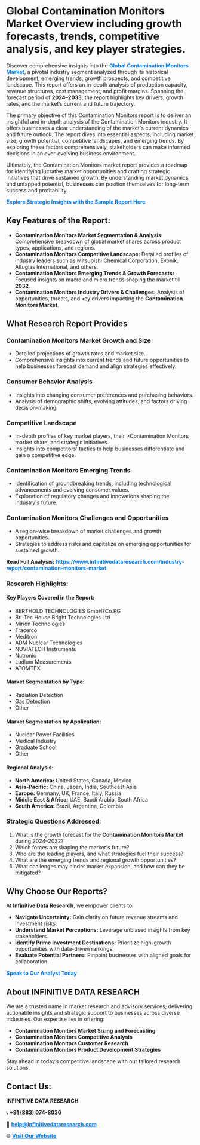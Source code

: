 <h1>Global Contamination Monitors Market Overview including growth forecasts, trends, competitive analysis, and key player strategies.</h1>
<p>
Discover comprehensive insights into the 
<a href="https://www.infinitivedataresearch.com/industry-report/contamination-monitors-market" rel="dofollow" style="color: #007BFF; text-decoration: none;"><strong>Global Contamination Monitors Market</strong></a>, a pivotal industry segment analyzed through its historical development, emerging trends, growth prospects, and competitive landscape. This report offers an in-depth analysis of production capacity, revenue structures, cost management, and profit margins. Spanning the forecast period of <strong>2024–2033</strong>, the report highlights key drivers, growth rates, and the market’s current and future trajectory.
</p>
<p>
The primary objective of this Contamination Monitors report is to deliver an insightful and in-depth analysis of the Contamination Monitors industry. It offers businesses a clear understanding of the market's current dynamics and future outlook. The report dives into essential aspects, including market size, growth potential, competitive landscapes, and emerging trends. By exploring these factors comprehensively, stakeholders can make informed decisions in an ever-evolving business environment.
</p>
<p>
Ultimately, the Contamination Monitors market report provides a roadmap for identifying lucrative market opportunities and crafting strategic initiatives that drive sustained growth. By understanding market dynamics and untapped potential, businesses can position themselves for long-term success and profitability.
</p>
<p>
<a href="https://www.infinitivedataresearch.com/request-sample/reportId=107001" style="color: #007BFF; text-decoration: none;"><strong>Explore Strategic Insights with the Sample Report Here</strong></a>
</p>

<h2>Key Features of the Report:</h2>
<ul>
<li><strong>Contamination Monitors Market Segmentation & Analysis:</strong> Comprehensive breakdown of global market shares across product types, applications, and regions.</li>
<li><strong>Contamination Monitors Competitive Landscape:</strong> Detailed profiles of industry leaders such as Mitsubishi Chemical Corporation, Evonik, Altuglas International, and others.</li>
<li><strong>Contamination Monitors Emerging Trends & Growth Forecasts:</strong> Focused insights on macro and micro trends shaping the market till <strong>2032</strong>.</li>
<li><strong>Contamination Monitors Industry Drivers & Challenges:</strong> Analysis of opportunities, threats, and key drivers impacting the <strong>Contamination Monitors Market</strong>.</li>
</ul>

<h2>What Research Report Provides</h2>
<h3>Contamination Monitors Market Growth and Size</h3>
<ul>
<li>Detailed projections of growth rates and market size.</li>
<li>Comprehensive insights into current trends and future opportunities to help businesses forecast demand and align strategies effectively.</li>
</ul>

<h3>Consumer Behavior Analysis</h3>
<ul>
<li>Insights into changing consumer preferences and purchasing behaviors.</li>
<li>Analysis of demographic shifts, evolving attitudes, and factors driving decision-making.</li>
</ul>

<h3>Competitive Landscape</h3>
<ul>
<li>In-depth profiles of key market players, their >Contamination Monitors market share, and strategic initiatives.</li>
<li>Insights into competitors' tactics to help businesses differentiate and gain a competitive edge.</li>
</ul>

<h3>Contamination Monitors Emerging Trends</h3>
<ul>
<li>Identification of groundbreaking trends, including technological advancements and evolving consumer values.</li>
<li>Exploration of regulatory changes and innovations shaping the industry's future.</li>
</ul>

<h3>Contamination Monitors Challenges and Opportunities</h3>
<ul>
<li>A region-wise breakdown of market challenges and growth opportunities.</li>
<li>Strategies to address risks and capitalize on emerging opportunities for sustained growth.</li>
</ul>
<p><strong>Read Full Analysis:</strong> <a href="https://www.infinitivedataresearch.com/industry-report/contamination-monitors-market" rel="dofollow" style="color: #007BFF; text-decoration: none;"><strong>https://www.infinitivedataresearch.com/industry-report/contamination-monitors-market</strong></a></p>
<h3>Research Highlights:</h3>
<h4>Key Players Covered in the Report:</h4>
<ul><li>BERTHOLD TECHNOLOGIES GmbH?Co.KG</li><li>Bri-Tec House Bright Technologies Ltd</li><li>Mirion Technologies</li><li>Tracerco</li><li>Meditron</li><li>ADM Nuclear Technologies</li><li>NUVIATECH Instruments</li><li>Nutronic</li><li>Ludlum Measurements</li><li>ATOMTEX</li></ul>
<h4>Market Segmentation by Type:</h4>
<ul><li>Radiation Detection</li><li>Gas Detection</li><li>Other</li></ul>
<h4>Market Segmentation by Application:</h4>
<ul><li>Nuclear Power Facilities</li><li>Medical Industry</li><li>Graduate School</li><li>Other</li></ul>

<h4>Regional Analysis:</h4>
<ul>
<li><strong>North America:</strong> United States, Canada, Mexico</li>
<li><strong>Asia-Pacific:</strong> China, Japan, India, Southeast Asia</li>
<li><strong>Europe:</strong> Germany, UK, France, Italy, Russia</li>
<li><strong>Middle East & Africa:</strong> UAE, Saudi Arabia, South Africa</li>
<li><strong>South America:</strong> Brazil, Argentina, Colombia</li>
</ul>

<h3>Strategic Questions Addressed:</h3>
<ol>
<li>What is the growth forecast for the <strong>Contamination Monitors Market</strong> during 2024–2032?</li>
<li>Which forces are shaping the market's future?</li>
<li>Who are the leading players, and what strategies fuel their success?</li>
<li>What are the emerging trends and regional growth opportunities?</li>
<li>What challenges may hinder market expansion, and how can they be mitigated?</li>
</ol>

<h2>Why Choose Our Reports?</h2>
<p>At <strong>Infinitive Data Research</strong>, we empower clients to:</p>
<ul>
<li><strong>Navigate Uncertainty:</strong> Gain clarity on future revenue streams and investment risks.</li>
<li><strong>Understand Market Perceptions:</strong> Leverage unbiased insights from key stakeholders.</li>
<li><strong>Identify Prime Investment Destinations:</strong> Prioritize high-growth opportunities with data-driven rankings.</li>
<li><strong>Evaluate Potential Partners:</strong> Pinpoint businesses with aligned goals for collaboration.</li>
</ul>
<p><a href="https://www.infinitivedataresearch.com/industry-report/contamination-monitors-market" rel="dofollow" style="color: #007BFF; text-decoration: none;"><strong>Speak to Our Analyst Today</strong></a></p>

<h2>About INFINITIVE DATA RESEARCH</h2>
<p>We are a trusted name in market research and advisory services, delivering actionable insights and strategic support to businesses across diverse industries. Our expertise lies in offering:</p>
<ul>
<li><strong>Contamination Monitors Market Sizing and Forecasting</strong></li>
<li><strong>Contamination Monitors Competitive Analysis</strong></li>
<li><strong>Contamination Monitors Customer Research</strong></li>
<li><strong>Contamination Monitors Product Development Strategies</strong></li>
</ul>
<p>Stay ahead in today’s competitive landscape with our tailored research solutions.</p>

<h2>Contact Us:</h2>
<p><strong>INFINITIVE DATA RESEARCH</strong></p>
<p>📞 <strong>+91 (883) 074-8030</strong></p>
<p>📧 <strong><a href="mailto:help@infinitivedataresearch.com" style="color: #007BFF;">help@infinitivedataresearch.com</a></strong></p>
<p>🌐 <strong><a href="https://www.infinitivedataresearch.com" rel="dofollow" style="color: #007BFF;">Visit Our Website</a></strong></p>